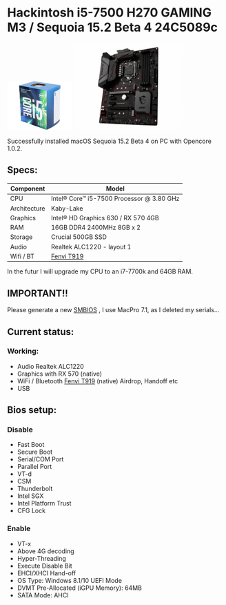 # Hackintosh i5-7500 H270 GAMING M3 / Sequoia 15.2 Beta 4 24C5089c

<img src="https://github.com/Marcoun57/Hackintosh-I5-7500-H270-Sequoia-15.2/blob/main/i5-7500.png" width=30% height=30%> <img src="https://github.com/Marcoun57/Hackintosh-I5-7500-H270-Sequoia-15.2/blob/main/h270-gaming-m3.png" width=50% height=50%>


Successfully installed macOS Sequoia 15.2 Beta 4 on PC with Opencore 1.0.2.

## Specs:

| Component  | Model |
| ------------- | ------------- |
| CPU  | Intel® Core™ i5-7500 Processor @ 3.80 GHz  |
| Architecture  | Kaby-Lake  |
| Graphics  | Intel® HD Graphics 630 / RX 570 4GB  |
| RAM  | 16GB DDR4 2400MHz 8GB x 2  |
| Storage  | Crucial 500GB SSD  |
| Audio  | Realtek ALC1220 - layout 1  |
| Wifi / BT  | <a href="https://github.com/Marcoun57/Fenvi-T919-Sonoma-Sequoia">Fenvi T919</a>  |

In the futur I will upgrade my CPU to an i7-7700k and 64GB RAM.


## IMPORTANT!!

Please generate a new <a href="https://github.com/corpnewt/GenSMBIOS">SMBIOS</a> , I use MacPro 7.1, as I deleted my serials...

## Current status:

### Working:

- Audio Realtek ALC1220
- Graphics with RX 570 (native)
- WiFi / Bluetooth <a href="https://github.com/Marcoun57/Fenvi-T919-Sonoma-Sequoia">Fenvi T919</a> (native) Airdrop, Handoff etc
- USB

## Bios setup:

### Disable

- Fast Boot
- Secure Boot
- Serial/COM Port
- Parallel Port
- VT-d
- CSM
- Thunderbolt
- Intel SGX
- Intel Platform Trust
- CFG Lock

### Enable

- VT-x
- Above 4G decoding
- Hyper-Threading
- Execute Disable Bit
- EHCI/XHCI Hand-off
- OS Type: Windows 8.1/10 UEFI Mode
- DVMT Pre-Allocated (iGPU Memory): 64MB
- SATA Mode: AHCI



